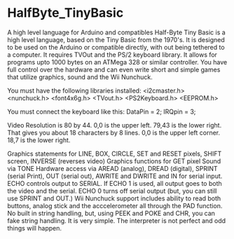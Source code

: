 HalfByte_TinyBasic
==================

A high level language for Arduino and compatibles
Half-Byte Tiny Basic is a high level language, based on the Tiny Basic from the 1970's. It is designed to be used on the Arduino or compatible directly, with out being tethered to a computer. It requires TVOut and the PS/2 keyboard library. It allows for programs upto 1000 bytes on an ATMega 328 or similar controller.  You have full control over the hardware and can even write short and simple games that utilize graphics, sound and the Wii Nunchuck.  

You must have the following libraries installed:
<i2cmaster.h>
<nunchuck.h>
<font4x6g.h>
<TVout.h>
<PS2Keyboard.h>
<EEPROM.h>

You must connect the keyboard like this:
 DataPin = 2;
 IRQpin =  3;

Video Resolution is 80 by 44. 0,0 is the upper left. 79,43 is the lower right.
That gives you about 18 characters by 8 lines. 0,0 is the upper left corner. 18,7 is the lower right.

Graphics statements for LINE, BOX, CIRCLE, SET and RESET pixels, SHIFT screen, INVERSE (reverses video)
Graphics functions for GET pixel
Sound via TONE
Hardware access via AREAD (analog), DREAD (digital), SPRINT (serial Print), OUT (serial out), AWRITE and DWRITE and IN for serial input.
ECHO controls output to SERIAL. If ECHO 1 is used, all output goes to both the video and the serial. ECHO 0 turns off serial output (but, you can still use SPRINT and OUT.) 
Wii Nunchuck support includes ability to read both buttons, analog stick and the acccelerometer all through the PAD function.
No built in string handling, but, using PEEK and POKE and CHR, you can fake string handling. It is very simple.
The interpreter is not perfect and odd things will happen.
